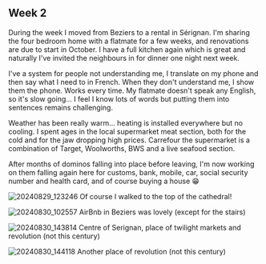 ## Week 2
During the week I moved from Beziers to a rental in Sérignan. I'm sharing the four bedroom home with a flatmate for a few weeks, and renovations are due to start in October. I have a full kitchen again which is great and naturally I've invited the neighbours in for dinner one night next week.

I've a system for people not understanding me, I translate on my phone and then say what I need to in French. When they don't understand me, I show them the phone. Works every time. My flatmate doesn't speak any English, so it's slow going... I feel I know lots of words but putting them into sentences remains challenging.

Weather has been really warm... heating is installed everywhere but no cooling. I spent ages in the local supermarket meat section, both for the cold and for the jaw dropping high prices. Carrefour the supermarket is a combination of Target, Woolworths, BWS and a live seafood section.

After months of dominos falling into place before leaving, I'm now working on them falling again here for customs, bank, mobile, car, social security number and health card, and of course buying a house 😁

![20240829_123246](https://github.com/user-attachments/assets/fdb1cd2b-50e2-485a-8fc0-fb3fa8696a8f)
Of course I walked to the top of the cathedral!

![20240830_102557](https://github.com/user-attachments/assets/1aa26cc0-32c6-4969-b8b7-7032f05b7c1d)
AirBnb in Beziers was lovely (except for the stairs)

![20240830_143814](https://github.com/user-attachments/assets/aeed89d5-9ece-444b-884a-58c44a7ade7a)
Centre of Serignan, place of twilight markets and revolution (not this century)

![20240830_144118](https://github.com/user-attachments/assets/7f7f040c-20ff-4c57-8578-6a3f927064f1)
Another place of revolution (not this century)

